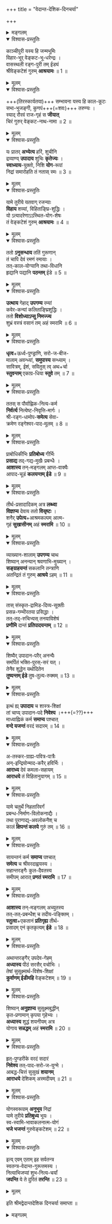 +++
title = "वेदान्त-देशिक-दिनचर्या"

+++

<details><summary>मङ्गलम्</summary>

श्रीः  
श्रीमते रामानुजाय नमः  
श्रीमते निगमान्तमहादेशिकाय नमः  

श्रीकुमारवरददेशिक विरचिता  
श्रीमद्वेदान्तदेशिक दिनचर्या ॥

श्रीमान् वेङ्कटनाथार्यः कवितार्किककेसरी ।  
वेदान्ताचार्यवर्यो मे सन्निधत्तां सदा हृदि ॥  
श्रीमल्लक्ष्मण योगीन्द्र सिद्धान्त विजयध्वजम् ।
विश्वामित्र कुलोद्भूतं वरदार्यमहं भजे ॥  
</details>


<details open><summary>विश्वास-प्रस्तुतिः</summary>

काञ्चीपुरी यस्य हि जन्मभूमिः  
विहार-भूर् वेङ्कट-भू-धरेन्द्रः ।  
वासस्थली रङ्ग-पुरी तम् ईड्यं  
श्रीवेङ्कटेशं गुरुम् **आश्रयामः** ॥ 1 ॥
</details>

<details><summary>मूलम्</summary>

काञ्चीपुरी यस्य हि जन्मभूमिः  
विहारभूर्वेङ्कटभूधरेन्द्रः ।  
वासस्थली रङ्गपुरी तमीड्यं  
श्रीवेङ्कटेशं गुरुमाश्रयामः ॥ 1 ॥
</details>

<details open><summary>विश्वास-प्रस्तुतिः</summary>

+++(तिरस्कार्यतया)+++ सम्भावना यस्य हि काल-कूटः  
सभा-भुजङ्गी, कुणपं+++(=शवः)+++ तरुण्यः ।  
स्याद् रौरवं राज-गृहं स **जीयात्**  
चिरं गुरुर् वेङ्कट-नाथ-नामा ॥ 2 ॥
</details>

<details><summary>मूलम्</summary>

सम्भावना यस्य हि कालकूटः  
सभाभुजङ्गी कुणपं तरुण्यः ।  
स्याद्रौरवं राजगृहं स जीयात्  
चिरं गुरुर्वेङ्कटनाथनामा ॥ 2 ॥
</details>

<details open><summary>विश्वास-प्रस्तुतिः</summary>

यः प्रातर् **अभ्येत्य** हरिं, शुचीनि  
द्रव्याण्य् **उपादाय** शुचिः **कृतेज्यः** ।  
**स्वाध्याय**-युक्तो, निशि **योग**-रूपां  
निद्रां समारोहति तं नतास् स्मः ॥ 3 ॥
</details>

<details><summary>मूलम्</summary>

यः प्रातरभ्येत्य हरिं शुचीनि  
द्रव्याण्युपादाय शुचिः कृतेज्यः ।  
स्वाध्याययुक्तो निशि योगरूपां  
निद्रां समारोहति तं नतास्स्मः ॥ 3 ॥
</details>

<details open><summary>विश्वास-प्रस्तुतिः</summary>

यामे तुरीये यतवाग् रजन्याः  
**विहाय** शय्यां, विहिताङ्घ्रि-शुद्धिः ।  
यो ऽत्यादरेणाऽऽस्थित-योग-शेषः  
तं वेङ्कटेशं गुरुम् **आश्रयामः** ॥ 4 ॥
</details>

<details><summary>मूलम्</summary>

यामे तुरीये यतवाग्रजन्याः  
विहाय शय्यां विहिताङ्घ्रि शुद्धिः ।  
योऽत्यादरेणाऽऽस्थितयोगशेषः  
तं वेङ्कटेशं गुरुमाश्रयामः ॥ 4 ॥
</details>


<details open><summary>विश्वास-प्रस्तुतिः</summary>

ततो **ऽनुसन्धाय** ततिं गुरूणान्  
तं चापि देवं रमणं रमायाः ।  
तत्-काल-योग्यानि तथा-विधानि  
हृद्यानि पद्यानि **पठन्तम्** ईडे ॥ 5 ॥
</details>

<details><summary>मूलम्</summary>

ततोऽनुसन्धाय ततिं गुरूणां  
तं चापि देवं रमणं रमायाः ।  
तत्कालयोग्यानि तथाविधानि  
हृद्यानि पद्यानि पठन्तमीडे ॥ 5 ॥
</details>

<details open><summary>विश्वास-प्रस्तुतिः</summary>

**उत्थाय** गेहाद् **उपगम्य** रम्यां  
कवेर-कन्यां कलिताङ्घ्रिशुद्धिः ।  
ततो **विशोध्याऽप्सु निमज्ज्य**  
शुभ्रं वस्त्रं वसानं तम् अहं स्मरामि ॥ 6 ॥
</details>

<details><summary>मूलम्</summary>

उत्थाय गेहादुपगम्य रम्यां  
कवेरकन्यां कलिताङ्घ्रिशुद्धिः ।  
ततो विशोध्याऽप्सु निमज्ज्य  
शुभ्रं वस्त्रं वसानं तमहं स्मरामि ॥ 6 ॥
</details>

<details open><summary>विश्वास-प्रस्तुतिः</summary>

**धृत्व**+ऊर्ध्व-पुण्ड्राणि, सरो-ज-बीज-  
मालाम् अवन्ध्यां, **समुपास्य** सन्ध्याम् ।  
सावित्रम्, ईशं, सवितुस् त्व् अथ+र्चा  
**स्तुवन्तम्** एकाग्र-धिया **स्तुवे** तम् ॥ 7 ॥
</details>

<details><summary>मूलम्</summary>

धृत्वोर्ध्वपुण्ड्राणि सरोजबीज -  
मालामवन्ध्यां समुपास्य सन्ध्याम् ।  
सावित्रमीशं सवितुस्त्वथर्चा  
स्तुवन्तमेकाग्रधिया स्तुवे तम् ॥ 7 ॥
</details>

<details open><summary>विश्वास-प्रस्तुतिः</summary>

ततस् स पौर्वाह्णिक-नित्य-कर्म  
**निर्वर्त्य** नित्येष्ट-निवृत्ति-मार्गः ।  
श्री-रङ्ग-धामोप-**समेत्य** सेवा-  
क्रमेण रङ्गेश्वर-पाद-मूलम् ॥ 8 ॥
</details>

<details><summary>मूलम्</summary>

ततस्स पौर्वाह्णिकनित्यकर्म  
निर्वर्त्य नित्येष्टनिवृत्तिमार्गः ।  
श्रीरङ्गधामोपसमेत्य सेवा -  
क्रमेण रङ्गेश्वरपादमूलम् ॥ 8 ॥
</details>

<details open><summary>विश्वास-प्रस्तुतिः</summary>

प्राबोधिकीभिः **प्रतिबोध्य** गीर्भिः  
**प्रसाद्य** तद्-गद्य-मुखैः प्रबन्धैः ।  
**आशास्य** तन्-मङ्गलम् आप्त-वाक्यैः  
आपाद-चूडं **कलयन्तम् ईडे** ॥ 9 ॥
</details>

<details><summary>मूलम्</summary>

प्राबोधिकीभिः प्रतिबोध्य गीर्भिः  
प्रसाद्य तद्गद्यमुखैः प्रबन्धैः ।  
आशास्य तन्मङ्गलमाप्तवाक्यैः  
आपादचूडं कलयन्तमीडे ॥ 9 ॥
</details>

<details open><summary>विश्वास-प्रस्तुतिः</summary>

तीर्थ-प्रसादादिकम् अत्र **लब्ध्वा**  
**विज्ञाप्य** देवाय ततो **विसृष्टः** ।  
शनैर् **उपेत्य**+आश्रमकल्पम् आत्म-  
गृहं **सुखासीनम्** अहं **स्मरामि** ॥ 10 ॥
</details>

<details><summary>मूलम्</summary>

तीर्थप्रसादादिकमत्र लब्ध्वा  
विज्ञाप्य देवाय ततो विसृष्टः ।  
शनैरुपेत्याऽऽश्रमकल्पमात्म -  
गृहं सुखासीनमहं स्मरामि ॥ 10 ॥
</details>





<details open><summary>विश्वास-प्रस्तुतिः</summary>

व्याख्यान-शालाम् **उपगम्य** चाथ  
शिष्यान् अनन्यान् श्रवणाभि-मुख्यान् ।  
**सङ्ग्राहयन्तं** सकलानि तन्त्राणि  
अतन्द्रितं तं गुरुम् **आश्रये** ऽहम् ॥ 11 ॥
</details>

<details><summary>मूलम्</summary>

व्याख्यानशालामुपगम्य चाथ  
शिष्याननन्यान् श्रवणाभिमुख्यान् ।  
सङ्ग्राहयन्तं सकलानि तन्त्राणि  
अतन्द्रितं तं गुरुमाश्रयेऽहम् ॥ 11 ॥
</details>

<details open><summary>विश्वास-प्रस्तुतिः</summary>

तास् संस्कृत-द्रामिड-दिव्य-सूक्तीः  
प्रसन्न-गम्भीरतया प्रसिद्धाः ।  
तत्-तद्-रुचिभ्यस् तनयाविशेषं  
**प्रणौमि** दान्तं **प्रतिपादयन्तम्** ॥ 12 ॥
</details>

<details><summary>मूलम्</summary>

तास्संस्कृतद्रामिडदिव्यसूक्तीः  
प्रसन्नगम्भीरतया प्रसिद्धाः ।  
तत्तद्रुचिभ्यस्तनयाविशेषं  
प्रणौमि दान्तं प्रतिपादयन्तम् ॥ 12 ॥
</details>

<details open><summary>विश्वास-प्रस्तुतिः</summary>

शिष्यैर् उपादान-परैर् अनन्यैः  
समर्पितं भक्ति-पुरस्-सरं यत् ।  
तेनैव शुद्धेन यथोदितेन  
**तुष्यन्तम् ईडे** तुष-तुल्य-रुक्मम् ॥ 13 ॥
</details>

<details><summary>मूलम्</summary>

शिष्यैरुपादानपरैरनन्यैः  
समर्पितं भक्तिपुरस्सरं यत् ।  
तेनैव शुद्धेन यथोदितेन  
तुष्यन्तमीडे तुषतुल्यरुक्मम् ॥ 13 ॥
</details>

<details open><summary>विश्वास-प्रस्तुतिः</summary>

इत्थं ह्य् **उपादाय** च शास्त्र-शिक्षां  
तां चाप्य् उपादान-पदे **निवेश्य** ।+++(=??)+++  
माध्याह्निकं कर्म **समाप्य** पश्चात्  
**वन्दे यजन्तं** वरदं सदारम् ॥ 14 ॥
</details>

<details><summary>मूलम्</summary>

इत्थं ह्युपादाय च शास्त्रशिक्षां  
तां चाप्युपादानपदे निवेश्य ।  
माध्याह्निकं कर्म समाप्य पश्चात्  
वन्दे यजन्तं वरदं सदारम् ॥ 14 ॥
</details>

<details open><summary>विश्वास-प्रस्तुतिः</summary>

अ-तस्कर-ग्राह्य-पवित्र-पात्रैः  
अन्-इन्द्रियोन्माद-करैर् हविर्भिः ।  
**आराध्य** देवं कमला-सहायम्  
**आराधये** तं विहितानुयागम् ॥ 15 ॥
</details>

<details><summary>मूलम्</summary>

अतस्करग्राह्यपवित्रपात्रैः  
अनिन्द्रियोन्मादकरैर्हविर्भिः ।  
आराध्य देवं कमलासहायम्  
आराधये तं विहितानुयागम् ॥ 15 ॥
</details>

<details open><summary>विश्वास-प्रस्तुतिः</summary>

यामे चतुर्थे निहतारिवर्गं  
प्रबन्ध-निर्माण-विलोकनाद्यैः ।  
तथा पुराणाद्य्-अवलोकनैश् च  
कालं **क्षिपन्तं कलये** गुरुं तम् ॥ 16 ॥
</details>

<details><summary>मूलम्</summary>

यामे चतुर्थे निहतारिवर्गं  
प्रबन्धनिर्माणविलोकनाद्यैः ।  
तथा पुराणाद्यवलोकनैश्च  
कालं क्षिपन्तं कलये गुरुं तम् ॥ 16 ॥
</details>

<details open><summary>विश्वास-प्रस्तुतिः</summary>

सायन्तनं कर्म **समाप्य** पश्चात्  
**समेत्य** च श्रीवरदाह्वयस्य ।  
सहान्तरङ्गैः कुल-दैवतस्य  
समीपम् आरात् **प्रणतं स्मरामि** ॥ 17 ॥
</details>

<details><summary>मूलम्</summary>

सायन्तनं कर्म समाप्य पश्चात्  
समेत्य च श्रीवरदाह्वयस्य ।  
सहान्तरङ्गैः कुलदैवतस्य  
समीपमारात् प्रणतं स्मरामि ॥ 17 ॥
</details>

<details open><summary>विश्वास-प्रस्तुतिः</summary>

**आशास्य** तन्-मङ्गलम् अच्युतस्य  
तत्-तत्-प्रबन्धैश् च तदीय-पङ्क्तिम् ।  
**स्तुत्वा**+एकतानं **प्रतिगृह्य** तीर्थ-  
प्रसादम् एनं कृतकृत्यम् **ईडे** ॥ 18 ॥
</details>

<details><summary>मूलम्</summary>

आशास्य तन्मङ्गलमच्युतस्य  
तत्तत्प्रबन्धैश्च तदीयपङ्क्तिम् ।  
स्तुत्वैकतानं प्रतिगृह्य तीर्थ -  
प्रसादमेनं कृतकृत्यमीडे ॥ 18 ॥
</details>

<details open><summary>विश्वास-प्रस्तुतिः</summary>

अथान्तरङ्गैर् उपदेव-गेहम्  
**अध्यास्य** पीठं सरसैर् वचोभिः ।  
तेषां सुसूक्ष्मार्थ-विशेष-शिक्षां  
**कुर्वाणम् ईडीमहि** वेङ्कटेशम् ॥ 19 ॥
</details>

<details><summary>मूलम्</summary>

अथान्तरङ्गैरुपदेवगेहम्  
अध्यास्य पीठं सरसैर्वचोभिः ।  
तेषां सुसूक्ष्मार्थविशेषशिक्षां  
कुर्वाणमीडीमहि वेङ्कटेशम् ॥ 19 ॥
</details>

<details open><summary>विश्वास-प्रस्तुतिः</summary>

शिष्यान् **अनुज्ञाप्य** सुसूक्ष्मबुद्धीन्  
कृत-प्रणामान् कृपया गृहेभ्यः ।  
**अध्यास्य** शुद्धं शयनीयम् अत्र  
योगाय **सन्नद्धम्** अहं **स्मरामि** ॥ 20 ॥
</details>

<details><summary>मूलम्</summary>

शिष्याननुज्ञाप्य सुसूक्ष्मबुद्धीन्  
कृतप्रणामान् कृपया गृहेभ्यः ।  
अध्यास्य शुद्धं शयनीयमत्र  
योगाय सन्नद्धमहं स्मरामि ॥ 20 ॥
</details>

<details open><summary>विश्वास-प्रस्तुतिः</summary>

हृत्-पुण्डरीके वरदं सदारं  
**निवेश्य** तत्-पाद-सरो-ज-युग्मे ।  
आबद्ध-चित्तं सुसुखं **शयानम्**  
**आराधये** देशिकम् अस्मदीयम् ॥ 21 ॥
</details>

<details><summary>मूलम्</summary>

हृत्पुण्डरीके वरदं सदारं  
निवेश्य तत्पादसरोजयुग्मे ।  
आबद्धचित्तं सुसुखं शयानम्  
आराधये देशिकमस्मदीयम् ॥ 21 ॥
</details>

<details open><summary>विश्वास-प्रस्तुतिः</summary>

योगस्वरूपाम् **अनुभूय** निद्रां  
यामे तुरीये **प्रतिबुध्य** भूयः ।  
स्व-स्वामि-भावाकलनात्म-योगं  
**भजे भजन्तं** गुरुवेङ्कटेशम् ॥ 22 ॥
</details>

<details><summary>मूलम्</summary>

योगस्वरूपामनुभूय निद्रां  
यामे तुरीये प्रतिबुध्य भूयः ।  
स्वस्वामिभावाकलनात्मयोगं  
भजे भजन्तं गुरुवेङ्कटेशम् ॥ 22 ॥
</details>


<details open><summary>विश्वास-प्रस्तुतिः</summary>

इत्य् एवम् एताम् इह सर्वतन्त्र  
स्वतन्त्र-वेदान्त-गुरूत्तमस्य ।  
नित्याभिजप्यां शुभ-नित्य-चर्यां  
**जपन्ति** ये ते दुरितं **तरन्ति** ॥ 23 ॥
</details>

<details><summary>मूलम्</summary>

इत्येवमेतामिह सर्वतन्त्र  
स्वतन्त्रवेदान्तगुरूत्तमस्य ।  
नित्याभिजप्यां शुभनित्यचर्यां  
जपन्ति ये ते दुरितं तरन्ति ॥ 23 ॥
</details> 

इति श्रीमद्वेदान्तदेशिक दिनचर्या समाप्ता ॥

<details><summary>मङ्गलम्</summary>

कवितार्किकसिंहाय कल्याणगुणशालिने ।  
श्रीमते वेङ्कटेशाय वेदान्तगुरवे नमः ॥
</details>
